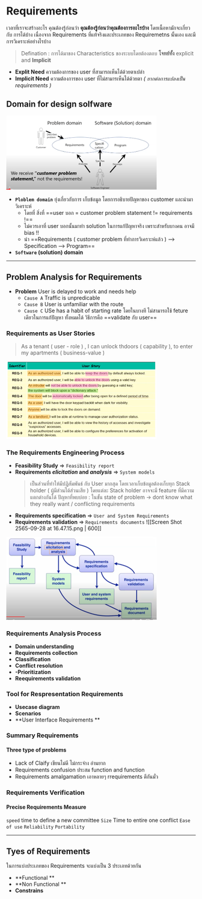 # Requirements 
เวลาที่เราจะสร้างอะไร คุณต้องรู้ก่อนว่า **คุณต้องรู้ก่อนว่าคุณต้องการอะไรบ้าง** โดยเนื้อหามักจะเกี่ยวกับ การได้บ้าง เนื่องจาก Requirements ที่แท้จริงและประเภทของ Requiremetns นั้นเอง และมีการวิเคราะห์อย่างไรบ้าง 

> Defination :  การได้มาของ Characteristics ของระบบโดยต้องตอบ **โจทย์ทั้ง** explicit and **Implicit**

- **Explit Need** ความต้องการของ user ที่สามารถเห็นได้ด้วยตาเปล่า 
- **Implicit Need** ความต้องการของ user ที่ไม่สามารเห็นได้ด้วยตา *( ยากต่อการแปลงเป็น requirements )*

## Domain for design solfware 

<img alt="./image/plot" src="./z.png" width="400"/>

- **`Ploblem domain`** ยุ่งเกี่ยวกับการ เก็บข้อมูล โดยการอธิบายปัญหาของ customer และนำมา วิเคราะห์ 
	- โดยที่ สิ่งที่ ==user บอก = customer problem statement != requirements !== 
	- ไม่ควรเอาที่ user บอกนั้นมาทำ solution ในการแก้ปัญหาจริง เพราะสำหรับบางคน อาจมี bias !! 
	- นำ ==Requirements ( customer problem ที่ทำการวิเคราะห์แล้ว ) --> Specification --> Program== 
- **`Software` (solution) domain** 

---

## Problem Analysis  for Requirements
- **Problem** User is delayed to work and needs help 
	- `Cause A` Traffic is unpredicable 
	- `Cause B` User is unfamiliar with the route 
	- `Cause C` USe has a habit of starting rate 
โดยในบางที ไม่สามารถใช้  feture เดียวในการแก้ปัญหา ทั้งหมดได้ วิธีการคือ ==validate กับ user== 

### Requirements as User Stories 
> As a tenant ( user - role ) , I can unlock thdoors ( capability ), to enter my apartments ( business-value )

<img alt="plot" src="./image/Screen Shot 2565-09-28 at 15.16.41.png" width="400"/>


### The Requirements Engineering Process 
- **Feasibility Study**  => `Feasibility report`
- **Requirements *elicitation* and *analysis***  => `System models`
	>เป็นส่วนที่ทำให้มีปฎิสัมพันธ์ กับ User มากสุด โดยเวลาเก็บข้อมูลต้องเก็บทุก Stack holder ( ผู้มีส่วนได้ส่วนเสีย )
	โดยแต่ละ Stack holder อาจจะมี feature ที่มีความแตกต่างกันได้ 
	ปัญหาที่พบบ่อย : ในขั้น state of problem -> dont know what they really want / conflicting requirements 
- **Requirements  specification**  => `User and System Requirements`
- **Requirements  validation**  => `Requirements documents`
![[Screen Shot 2565-09-28 at 16.47.15.png | 600]]
<img alt="plot" src="./image/Screen Shot 2565-09-28 at 16.47.15.png" width="400"/>

### Requirements Analysis Process 
- **Domain understanding** 
- **Requirements collection**
- **Classification**
- **Conflict resolution**
- **-Prioritization**
- **Reequirements validation** 


### Tool for Respresentation Requirements 
- **Usecase diagram**
- **Scenarios**
- **User Interface Requirements **

### Summary Requirements 
#### Three type of problems 
- Lack of Claify เขียนไม่ดี ไม่กระจ่าง อ่านยาก
- Requirements confusion  ประสม function and function 
- Requirements amalgamation เอาหลายๆ rrequirements ตีกันมั่ว 


### Requirements Verification 
#### Precise Requirements Measure 
`speed` time to define a new committee 
`Size` Time to entire one conflict 
`Ease of use` 
`Reliability`
`Portability`


---

## Tyes of Requirements 
ในการแบ่งประเภทของ Requirements จะแบ่งเป็น 3 ประเภทด้วยกัน 
- **Functional **
- **Non Functional **
- **Constrains**

